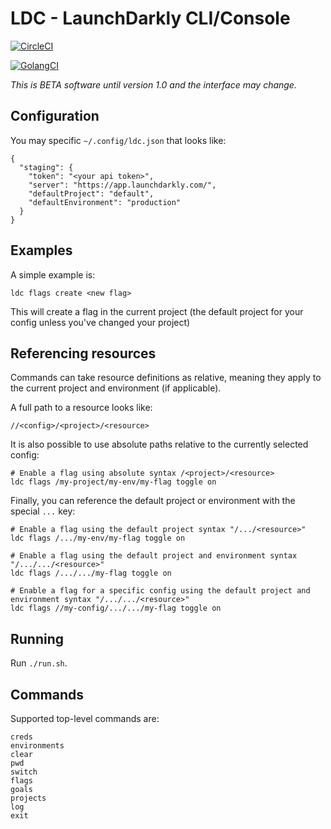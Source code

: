 # LDC - LaunchDarkly CLI/Console

[![CircleCI](https://circleci.com/gh/launchdarkly/ldc.svg?style=svg)](https://circleci.com/gh/launchdarkly/ldc)

[![GolangCI](https://golangci.com/badges/github.com/golangci/golangci-lint.svg)](https://golangci.com)

*This is BETA software until version 1.0 and the interface may change.*
 
## Configuration


You may specific `~/.config/ldc.json` that looks like:

```
{
  "staging": {
    "token": "<your api token>",
    "server": "https://app.launchdarkly.com/",
    "defaultProject": "default",
    "defaultEnvironment": "production"
  }
}
```

## Examples

A simple example is:

```
ldc flags create <new flag>
```

This will create a flag in the current project (the default project for your config unless you've changed your project)

## Referencing resources


Commands can take resource definitions as relative, meaning they apply to the current project and environment (if applicable).

A full path to a resource looks like:

```
//<config>/<project>/<resource>
```

It is also possible to use absolute paths relative to the currently selected config:

```
# Enable a flag using absolute syntax /<project>/<resource>
ldc flags /my-project/my-env/my-flag toggle on

```

Finally, you can reference the default project or environment with the special `...` key:

```
# Enable a flag using the default project syntax "/.../<resource>"
ldc flags /.../my-env/my-flag toggle on

# Enable a flag using the default project and environment syntax "/.../.../<resource>"
ldc flags /.../.../my-flag toggle on

# Enable a flag for a specific config using the default project and environment syntax "/.../.../<resource>"
ldc flags //my-config/.../.../my-flag toggle on
```

 
## Running 

Run `./run.sh`.

## Commands

Supported top-level commands are:

```
creds
environments
clear
pwd
switch
flags
goals 
projects
log
exit
```
